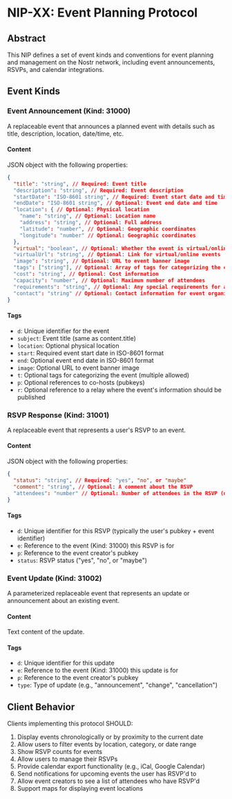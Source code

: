 # NIP-XX: Event Planning Protocol

## Abstract

This NIP defines a set of event kinds and conventions for event planning and management on the Nostr network, including event announcements, RSVPs, and calendar integrations.

## Event Kinds

### Event Announcement (Kind: 31000)

A replaceable event that announces a planned event with details such as title, description, location, date/time, etc.

#### Content

JSON object with the following properties:

```json
{
  "title": "string", // Required: Event title
  "description": "string", // Required: Event description
  "startDate": "ISO-8601 string", // Required: Event start date and time
  "endDate": "ISO-8601 string", // Optional: Event end date and time
  "location": { // Optional: Physical location
    "name": "string", // Optional: Location name
    "address": "string", // Optional: Full address
    "latitude": "number", // Optional: Geographic coordinates
    "longitude": "number" // Optional: Geographic coordinates
  },
  "virtual": "boolean", // Optional: Whether the event is virtual/online
  "virtualUrl": "string", // Optional: Link for virtual/online events
  "image": "string", // Optional: URL to event banner image
  "tags": ["string"], // Optional: Array of tags for categorizing the event
  "cost": "string", // Optional: Cost information
  "capacity": "number", // Optional: Maximum number of attendees
  "requirements": "string", // Optional: Any special requirements for attendees
  "contact": "string" // Optional: Contact information for event organizer
}
```

#### Tags

- `d`: Unique identifier for the event
- `subject`: Event title (same as content.title)
- `location`: Optional physical location
- `start`: Required event start date in ISO-8601 format
- `end`: Optional event end date in ISO-8601 format
- `image`: Optional URL to event banner image
- `t`: Optional tags for categorizing the event (multiple allowed)
- `p`: Optional references to co-hosts (pubkeys)
- `r`: Optional reference to a relay where the event's information should be published

### RSVP Response (Kind: 31001)

A replaceable event that represents a user's RSVP to an event.

#### Content

JSON object with the following properties:

```json
{
  "status": "string", // Required: "yes", "no", or "maybe"
  "comment": "string", // Optional: A comment about the RSVP
  "attendees": "number" // Optional: Number of attendees in the RSVP (default: 1)
}
```

#### Tags

- `d`: Unique identifier for this RSVP (typically the user's pubkey + event identifier)
- `e`: Reference to the event (Kind: 31000) this RSVP is for
- `p`: Reference to the event creator's pubkey
- `status`: RSVP status ("yes", "no", or "maybe")

### Event Update (Kind: 31002)

A parameterized replaceable event that represents an update or announcement about an existing event.

#### Content

Text content of the update.

#### Tags

- `d`: Unique identifier for this update
- `e`: Reference to the event (Kind: 31000) this update is for
- `p`: Reference to the event creator's pubkey
- `type`: Type of update (e.g., "announcement", "change", "cancellation")

## Client Behavior

Clients implementing this protocol SHOULD:

1. Display events chronologically or by proximity to the current date
2. Allow users to filter events by location, category, or date range
3. Show RSVP counts for events
4. Allow users to manage their RSVPs
5. Provide calendar export functionality (e.g., iCal, Google Calendar)
6. Send notifications for upcoming events the user has RSVP'd to
7. Allow event creators to see a list of attendees who have RSVP'd
8. Support maps for displaying event locations